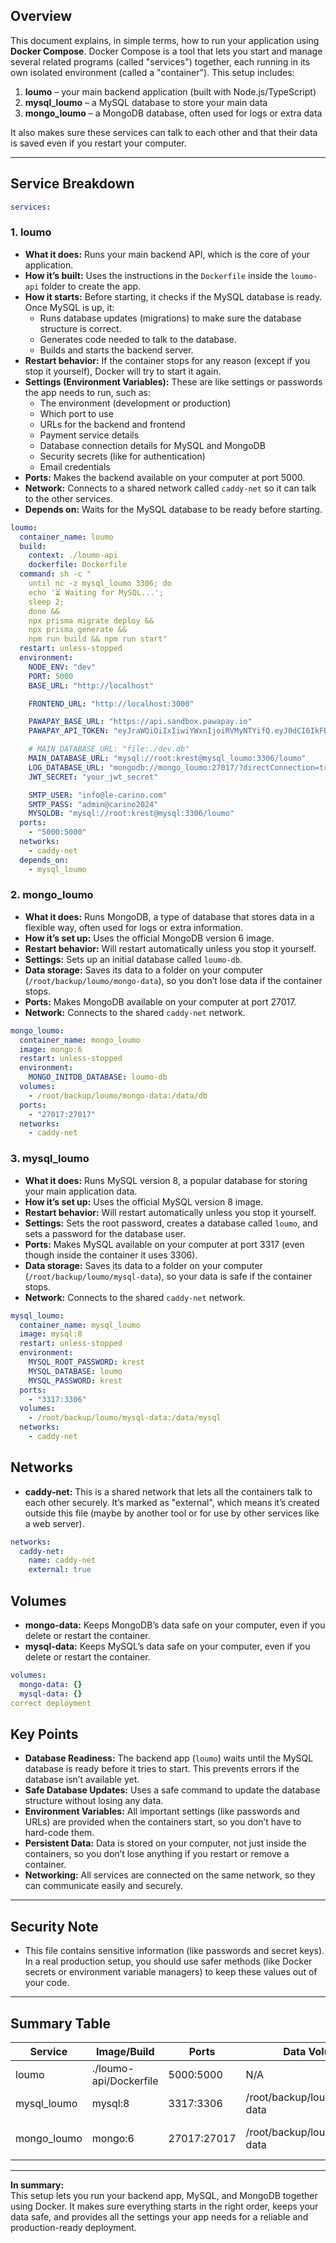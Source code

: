 ## **Overview**

This document explains, in simple terms, how to run your application using **Docker Compose**. Docker Compose is a tool that lets you start and manage several related programs (called "services") together, each running in its own isolated environment (called a "container"). This setup includes:

1. **loumo** – your main backend application (built with Node.js/TypeScript)
2. **mysql_loumo** – a MySQL database to store your main data
3. **mongo_loumo** – a MongoDB database, often used for logs or extra data

It also makes sure these services can talk to each other and that their data is saved even if you restart your computer.

---

## **Service Breakdown**

```yml
services:
```

### 1. **loumo**

- **What it does:** Runs your main backend API, which is the core of your application.
- **How it’s built:** Uses the instructions in the `Dockerfile` inside the `loumo-api` folder to create the app.
- **How it starts:** Before starting, it checks if the MySQL database is ready. Once MySQL is up, it:
  - Runs database updates (migrations) to make sure the database structure is correct.
  - Generates code needed to talk to the database.
  - Builds and starts the backend server.
- **Restart behavior:** If the container stops for any reason (except if you stop it yourself), Docker will try to start it again.
- **Settings (Environment Variables):** These are like settings or passwords the app needs to run, such as:
  - The environment (development or production)
  - Which port to use
  - URLs for the backend and frontend
  - Payment service details
  - Database connection details for MySQL and MongoDB
  - Security secrets (like for authentication)
  - Email credentials
- **Ports:** Makes the backend available on your computer at port 5000.
- **Network:** Connects to a shared network called `caddy-net` so it can talk to the other services.
- **Depends on:** Waits for the MySQL database to be ready before starting.

```yml
loumo:
  container_name: loumo
  build:
    context: ./loumo-api
    dockerfile: Dockerfile
  command: sh -c "
    until nc -z mysql_loumo 3306; do
    echo '⏳ Waiting for MySQL...';
    sleep 2;
    done &&
    npx prisma migrate deploy &&
    npx prisma generate &&
    npm run build && npm run start"
  restart: unless-stopped
  environment:
    NODE_ENV: "dev"
    PORT: 5000
    BASE_URL: "http://localhost"

    FRONTEND_URL: "http://localhost:3000"

    PAWAPAY_BASE_URL: "https://api.sandbox.pawapay.io"
    PAWAPAY_API_TOKEN: "eyJraWQiOiIxIiwiYWxnIjoiRVMyNTYifQ.eyJ0dCI6IkFBVCIsInN1YiI6IjUzMTciLCJtYXYiOiIxIiwiZXhwIjoyMDY1ODU2NzU1LCJpYXQiOjE3NTAzMjM5NTUsInBtIjoiREFGLFBBRiIsImp0aSI6IjU0YWNlYzhlLWY5ZTMtNDE5YS1iOGIwLTM0NjQ5ZGI5MzU5MiJ9.f9EpjHcwXTbXoggaD5cCbkJ9rPoRm3M1k4q2eo1lbfYS4lHMOAI-2DV_6hxpX7Ula12P6BHSoPgi5UgNDiMgdw"

    # MAIN_DATABASE_URL: "file:./dev.db"
    MAIN_DATABASE_URL: "mysql://root:krest@mysql_loumo:3306/loumo"
    LOG_DATABASE_URL: "mongodb://mongo_loumo:27017/?directConnection=true&serverSelectionTimeoutMS=2000&appName=mongosh+2.5.2"
    JWT_SECRET: "your_jwt_secret"

    SMTP_USER: "info@le-carino.com"
    SMTP_PASS: "admin@carino2024"
    MYSQLDB: "mysql://root:krest@mysql:3306/loumo"
  ports:
    - "5000:5000"
  networks:
    - caddy-net
  depends_on:
    - mysql_loumo
```

### 2. **mongo_loumo**

- **What it does:** Runs MongoDB, a type of database that stores data in a flexible way, often used for logs or extra information.
- **How it’s set up:** Uses the official MongoDB version 6 image.
- **Restart behavior:** Will restart automatically unless you stop it yourself.
- **Settings:** Sets up an initial database called `loumo-db`.
- **Data storage:** Saves its data to a folder on your computer (`/root/backup/loumo/mongo-data`), so you don’t lose data if the container stops.
- **Ports:** Makes MongoDB available on your computer at port 27017.
- **Network:** Connects to the shared `caddy-net` network.

```yml
mongo_loumo:
  container_name: mongo_loumo
  image: mongo:6
  restart: unless-stopped
  environment:
    MONGO_INITDB_DATABASE: loumo-db
  volumes:
    - /root/backup/loumo/mongo-data:/data/db
  ports:
    - "27017:27017"
  networks:
    - caddy-net
```

### 3. **mysql_loumo**

- **What it does:** Runs MySQL version 8, a popular database for storing your main application data.
- **How it’s set up:** Uses the official MySQL version 8 image.
- **Restart behavior:** Will restart automatically unless you stop it yourself.
- **Settings:** Sets the root password, creates a database called `loumo`, and sets a password for the database user.
- **Ports:** Makes MySQL available on your computer at port 3317 (even though inside the container it uses 3306).
- **Data storage:** Saves its data to a folder on your computer (`/root/backup/loumo/mysql-data`), so your data is safe if the container stops.
- **Network:** Connects to the shared `caddy-net` network.

```yml
mysql_loumo:
  container_name: mysql_loumo
  image: mysql:8
  restart: unless-stopped
  environment:
    MYSQL_ROOT_PASSWORD: krest
    MYSQL_DATABASE: loumo
    MYSQL_PASSWORD: krest
  ports:
    - "3317:3306"
  volumes:
    - /root/backup/loumo/mysql-data:/data/mysql
  networks:
    - caddy-net
```

## **Networks**

- **caddy-net:** This is a shared network that lets all the containers talk to each other securely. It’s marked as "external", which means it’s created outside this file (maybe by another tool or for use by other services like a web server).

```yml
networks:
  caddy-net:
    name: caddy-net
    external: true
```

## **Volumes**

- **mongo-data:** Keeps MongoDB’s data safe on your computer, even if you delete or restart the container.
- **mysql-data:** Keeps MySQL’s data safe on your computer, even if you delete or restart the container.

```yml
volumes:
  mongo-data: {}
  mysql-data: {}
correct deployment
```

## **Key Points**

- **Database Readiness:** The backend app (`loumo`) waits until the MySQL database is ready before it tries to start. This prevents errors if the database isn’t available yet.
- **Safe Database Updates:** Uses a safe command to update the database structure without losing any data.
- **Environment Variables:** All important settings (like passwords and URLs) are provided when the containers start, so you don’t have to hard-code them.
- **Persistent Data:** Data is stored on your computer, not just inside the containers, so you don’t lose anything if you restart or remove a container.
- **Networking:** All services are connected on the same network, so they can communicate easily and securely.

---

## **Security Note**

- This file contains sensitive information (like passwords and secret keys). In a real production setup, you should use safer methods (like Docker secrets or environment variable managers) to keep these values out of your code.

---

## **Summary Table**

| Service     | Image/Build            | Ports       | Data Volume                   | Purpose               |
| ----------- | ---------------------- | ----------- | ----------------------------- | --------------------- |
| loumo       | ./loumo-api/Dockerfile | 5000:5000   | N/A                           | Main API backend      |
| mysql_loumo | mysql:8                | 3317:3306   | /root/backup/loumo/mysql-data | MySQL database        |
| mongo_loumo | mongo:6                | 27017:27017 | /root/backup/loumo/mongo-data | MongoDB for logs/data |

---

**In summary:**  
This setup lets you run your backend app, MySQL, and MongoDB together using Docker. It makes sure everything starts in the right order, keeps your data safe, and provides all the settings your app needs for a reliable and production-ready deployment.
